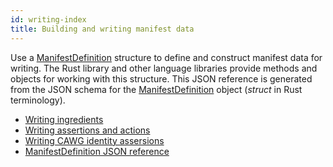 ```yaml
---
id: writing-index
title: Building and writing manifest data
---
```


Use a [ManifestDefinition](../json-ref/manifest-def.mdx) structure to define and construct manifest data for writing. The Rust library and other language libraries provide methods and objects for working with this structure.  This JSON reference is generated from the JSON schema for the [ManifestDefinition](https://docs.rs/c2pa/latest/c2pa/struct.ManifestDefinition.html) object (_struct_ in Rust terminology).

- [Writing ingredients](ingredients.md)
- [Writing assertions and actions](assertions-actions.md)
- [Writing CAWG identity assersions](cawg-id.md)
- [ManifestDefinition JSON reference](manifest/json-ref/manifest-def.mdx)
